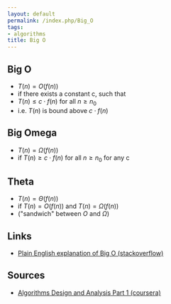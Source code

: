 ```yaml
---
layout: default
permalink: /index.php/Big_O
tags:
- algorithms
title: Big O
---
```

## Big O
- $T(n) = O(f(n))$
- if there exists a constant c, such that
- $T(n) \leqslant c \cdot f(n)$ for all $n \geqslant n_0$
- i.e. $T(n)$ is bound above $c \cdot f(n)$


## Big Omega
- $T(n) = \Omega(f(n))$
- if $T(n) \geqslant c \cdot f(n)$ for all $n \geqslant n_0$ for any c


## Theta
- $T(n) = \Theta(f(n))$
- if $T(n) = O(f(n))$ and $T(n) = \Omega(f(n))$
- ("sandwich" between $O$ and $\Omega$)


## Links
- [Plain English explanation of Big O (stackoverflow)](http://stackoverflow.com/questions/487258/plain-english-explanation-of-big-o)

## Sources
- [Algorithms Design and Analysis Part 1 (coursera)](Algorithms_Design_and_Analysis_Part_1_(coursera))
